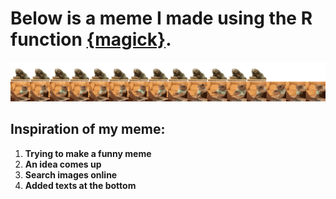 # Below is a meme I made using the R function [{magick}](https://cran.r-project.org/web/packages/magick/vignettes/intro.html).
![my_meme.png](https://github.com/Luciarw/stats220/blob/main/my_meme.png?raw=true)

## Inspiration of my meme:
1. **Trying to make a funny meme**
2. **An idea comes up**
3. **Search images online**
4. **Added texts at the bottom**

